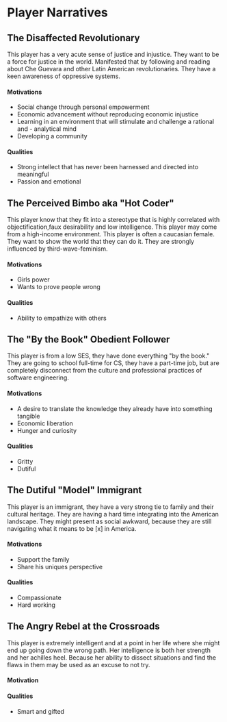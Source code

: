 # Player Narratives

## The Disaffected Revolutionary
This player has a very acute sense of justice and injustice. They want to be a force for justice in the world. Manifested that by following and reading about Che Guevara and other Latin American revolutionaries. They have a keen awareness of oppressive systems.

#### Motivations
- Social change through personal empowerment
- Economic advancement without reproducing economic injustice
- Learning in an environment that will stimulate and challenge a rational and - analytical mind
- Developing a community

#### Qualities
- Strong intellect that has never been harnessed and directed into meaningful
- Passion and emotional

## The Perceived Bimbo aka "Hot Coder"
This player know that they fit into a stereotype that is highly correlated with objectification,faux desirability and low intelligence. This player may come from a high-income environment. This player is often a caucasian female. They want to show the world that they can do it. They are strongly influenced by third-wave-feminism.

#### Motivations
- Girls power
- Wants to prove people wrong

#### Qualities
- Ability to empathize with others

## The "By the Book" Obedient Follower
This player is from a low SES, they have done everything "by the book." They are going to school full-time for CS, they have a part-time job, but are completely disconnect from the culture and professional practices of software engineering.

#### Motivations
- A desire to translate the knowledge they already have into something tangible
- Economic liberation
- Hunger and curiosity

#### Qualities
- Gritty
- Dutiful

## The Dutiful "Model" Immigrant
This player is an immigrant, they have a very strong tie to family and their cultural heritage. They are having a hard time integrating into the American landscape. They might present as social awkward, because they are still navigating what it means to be [x] in America.

#### Motivations
- Support the family
- Share his uniques perspective

#### Qualities
- Compassionate
- Hard working

## The Angry Rebel at the Crossroads
This player is extremely intelligent and at a point in her life where she might end up going down the wrong path. Her intelligence is both her strength and her achilles heel. Because her ability to dissect situations and find the flaws in them may be used as an excuse to not try.

#### Motivation

#### Qualities
- Smart and gifted
